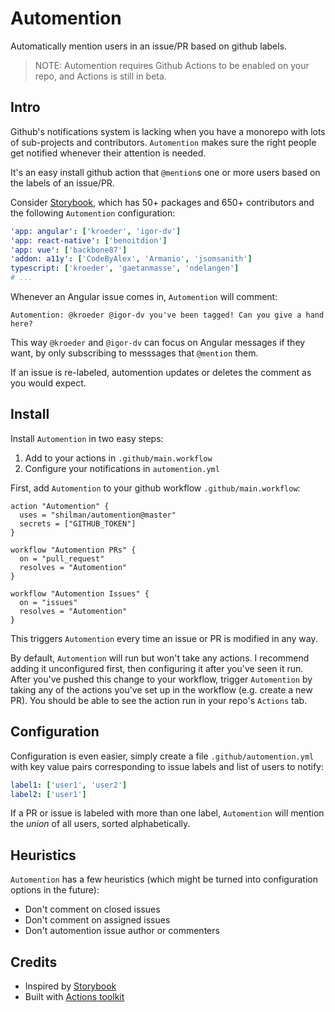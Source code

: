 # Automention

Automatically mention users in an issue/PR based on github labels.

> NOTE: Automention requires Github Actions to be enabled on your repo, and Actions is still in beta.

## Intro

Github's notifications system is lacking when you have a monorepo with lots of sub-projects and contributors. `Automention` makes sure the right people get notified whenever their attention is needed.

It's an easy install github action that `@mention`s one or more users based on the labels of an issue/PR.

Consider [Storybook](https://github.com/storybooks/storybook), which has 50+ packages and 650+ contributors and the following `Automention` configuration:

```yml
'app: angular': ['kroeder', 'igor-dv']
'app: react-native': ['benoitdion']
'app: vue': ['backbone87']
'addon: a11y': ['CodeByAlex', 'Armanio', 'jsomsanith']
typescript: ['kroeder', 'gaetanmasse', 'ndelangen']
# ...
```

Whenever an Angular issue comes in, `Automention` will comment:

```
Automention: @kroeder @igor-dv you've been tagged! Can you give a hand here?
```

This way `@kroeder` and `@igor-dv` can focus on Angular messages if they want, by only subscribing to messsages that `@mention` them.

If an issue is re-labeled, automention updates or deletes the comment as you would expect.

## Install

Install `Automention` in two easy steps:

1. Add to your actions in `.github/main.workflow`
2. Configure your notifications in `automention.yml`

First, add `Automention` to your github workflow `.github/main.workflow`:

```
action "Automention" {
  uses = "shilman/automention@master"
  secrets = ["GITHUB_TOKEN"]
}

workflow "Automention PRs" {
  on = "pull_request"
  resolves = "Automention"
}

workflow "Automention Issues" {
  on = "issues"
  resolves = "Automention"
}
```

This triggers `Automention` every time an issue or PR is modified in any way.

By default, `Automention` will run but won't take any actions. I recommend adding it unconfigured first, then configuring it after you've seen it run. After you've pushed this change to your workflow, trigger `Automention` by taking any of the actions you've set up in the workflow (e.g. create a new PR). You should be able to see the action run in your repo's `Actions` tab.

## Configuration

Configuration is even easier, simply create a file `.github/automention.yml` with key value pairs corresponding to issue labels and list of users to notify:

```yml
label1: ['user1', 'user2']
label2: ['user1']
```

If a PR or issue is labeled with more than one label, `Automention` will mention the _union_ of all users, sorted alphabetically.

## Heuristics

`Automention` has a few heuristics (which might be turned into configuration options in the future):

- Don't comment on closed issues
- Don't comment on assigned issues
- Don't automention issue author or commenters

## Credits

- Inspired by [Storybook](https://github.com/storybooks/storybook)
- Built with [Actions toolkit](https://github.com/JasonEtco/actions-toolkit)
